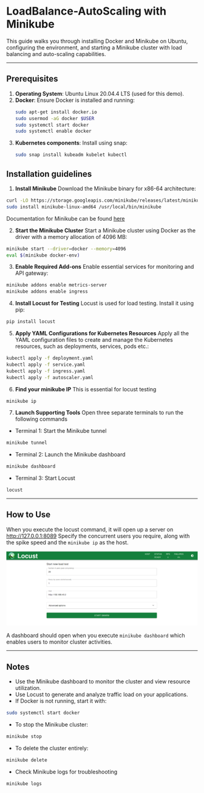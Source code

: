 # LoadBalance-AutoScaling with Minikube

This guide walks you through installing Docker and Minikube on Ubuntu, configuring the environment, and starting a Minikube cluster with load balancing and auto-scaling capabilities.

---

## Prerequisites

1. **Operating System**: Ubuntu Linux 20.04.4 LTS (used for this demo).  
2. **Docker**: Ensure Docker is installed and running:
   ```bash
   sudo apt-get install docker.io
   sudo usermod -aG docker $USER
   sudo systemctl start docker
   sudo systemctl enable docker
    ```
3. **Kubernetes components**: Install using snap:
    ```bash
    sudo snap install kubeadm kubelet kubectl 
    ```

## Installation guidelines
1. **Install Minikube** 
Download the Minikube binary for x86-64 architecture:
```bash
curl -LO https://storage.googleapis.com/minikube/releases/latest/minikube-linux-amd64
sudo install minikube-linux-amd64 /usr/local/bin/minikube
```
Documentation for Minikube can be found [here](https://minikube.sigs.k8s.io/docs/start/)

2. **Start the Minikube Cluster** 
Start a Minikube cluster using Docker as the driver with a memory allocation of 4096 MB:

```bash
minikube start --driver=docker --memory=4096
eval $(minikube docker-env)
```

3. **Enable Required Add-ons**
Enable essential services for monitoring and API gateway:
```bash
minikube addons enable metrics-server
minikube addons enable ingress
```

4. **Install Locust for Testing**
Locust is used for load testing. Install it using pip:
```bash
pip install locust 
```

5. **Apply YAML Configurations for Kubernetes Resources**
Apply all the YAML configuration files to create and manage the Kubernetes resources, such as deployments, services, pods etc.:   
```bash
kubectl apply -f deployment.yaml
kubectl apply -f service.yaml
kubectl apply -f ingress.yaml
kubectl apply -f autoscaler.yaml
```
6. **Find your minikube IP**
This is essential for locust testing
```bash
minikube ip
```

7. **Launch Supporting Tools**
Open three separate terminals to run the following commands
* Terminal 1: Start the Minikube tunnel
```bash
minikube tunnel
```

* Terminal 2: Launch the Minikube dashboard
```bash
minikube dashboard
```

* Terminal 3: Start Locust
```bash
locust
```

---

## How to Use

When you execute the locust command, it will open up a server on http://127.0.0.1:8089
Specify the concurrent users you require, along with the spike speed and the `minikube ip` as the host.

![Locust Home Screen](/locust.png "Locust Home Screen")

A dashboard should open when you execute `minikube dashboard` which enables users to monitor cluster activities.

---

## Notes
- Use the Minikube dashboard to monitor the cluster and view resource utilization.
- Use Locust to generate and analyze traffic load on your applications.
- If Docker is not running, start it with:
```bash
sudo systemctl start docker
```
- To stop the Minikube cluster:
```bash
minikube stop
```
- To delete the cluster entirely:
```bash
minikube delete
```

- Check Minikube logs for troubleshooting
```bash
minikube logs
```